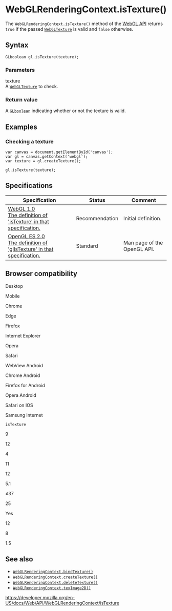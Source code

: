 WebGLRenderingContext.isTexture()
=================================

The `WebGLRenderingContext.isTexture()` method of the [WebGL API](../webgl_api) returns `true` if the passed [`WebGLTexture`](../webgltexture) is valid and `false` otherwise.

Syntax
------

    GLboolean gl.isTexture(texture);

### Parameters

texture  
A [`WebGLTexture`](../webgltexture) to check.

### Return value

A [`GLboolean`](../webgl_api/types) indicating whether or not the texture is valid.

Examples
--------

### Checking a texture

    var canvas = document.getElementById('canvas');
    var gl = canvas.getContext('webgl');
    var texture = gl.createTexture();

    gl.isTexture(texture);

Specifications
--------------

<table><thead><tr class="header"><th>Specification</th><th>Status</th><th>Comment</th></tr></thead><tbody><tr class="odd"><td><a href="https://www.khronos.org/registry/webgl/specs/latest/1.0/#5.14.8">WebGL 1.0<br />
<span class="small">The definition of 'isTexture' in that specification.</span></a></td><td><span class="spec-rec">Recommendation</span></td><td>Initial definition.</td></tr><tr class="even"><td><a href="https://www.khronos.org/opengles/sdk/docs/man/xhtml/glIsTexture.xml">OpenGL ES 2.0<br />
<span class="small">The definition of 'glIsTexture' in that specification.</span></a></td><td><span class="spec-standard">Standard</span></td><td>Man page of the OpenGL API.</td></tr></tbody></table>

Browser compatibility
---------------------

Desktop

Mobile

Chrome

Edge

Firefox

Internet Explorer

Opera

Safari

WebView Android

Chrome Android

Firefox for Android

Opera Android

Safari on IOS

Samsung Internet

`isTexture`

9

12

4

11

12

5.1

≤37

25

Yes

12

8

1.5

See also
--------

-   [`WebGLRenderingContext.bindTexture()`](bindtexture)
-   [`WebGLRenderingContext.createTexture()`](createtexture)
-   [`WebGLRenderingContext.deleteTexture()`](deletetexture)
-   [`WebGLRenderingContext.texImage2D()`](teximage2d)

<a href="https://developer.mozilla.org/en-US/docs/Web/API/WebGLRenderingContext/isTexture" class="_attribution-link">https://developer.mozilla.org/en-US/docs/Web/API/WebGLRenderingContext/isTexture</a>
